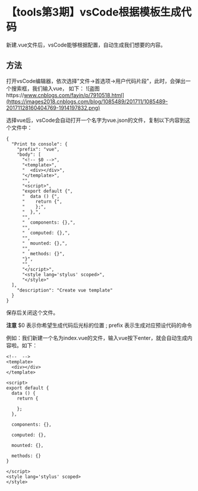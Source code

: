 # 【tools第3期】vsCode根据模板生成代码

新建.vue文件后，vsCode能够根据配置，自动生成我们想要的内容。

## 方法

打开vsCode编辑器，依次选择"文件->首选项->用户代码片段"，此时，会弹出一个搜索框，我们输入vue， 如下：
![盗图https://www.cnblogs.com/fayin/p/7910518.html](https://images2018.cnblogs.com/blog/1085489/201711/1085489-20171128160404769-1914197832.png)

选择vue后，vsCode会自动打开一个名字为vue.json的文件，复制以下内容到这个文件中：

```
{
  "Print to console": {
    "prefix": "vue",
    "body": [
      "<!-- $0 -->",
      "<template>",
      "  <div></div>",
      "</template>",
      "",
      "<script>",
      "export default {",
      "  data () {",
      "    return {",
      "    };",
      "  },",
      "",
      "  components: {},",
      "",
      "  computed: {},",
      "",
      "  mounted: {},",
      "",
      "  methods: {}",
      "}",
      "",
      "</script>",
      "<style lang='stylus' scoped>",
      "</style>"
  ],
    "description": "Create vue template"
  }
}
```

保存后关闭这个文件。


**注意** $0 表示你希望生成代码后光标的位置 ; prefix 表示生成对应预设代码的命令

例如：我们新建一个名为index.vue的文件，输入vue按下enter，就会自动生成内容啦。如下：

```
<!--  -->
<template>
  <div></div>
</template>

<script>
export default {
  data () {
    return {

    };
  },

  components: {},

  computed: {},

  mounted: {},

  methods: {}
}

</script>
<style lang='stylus' scoped>
</style>
```